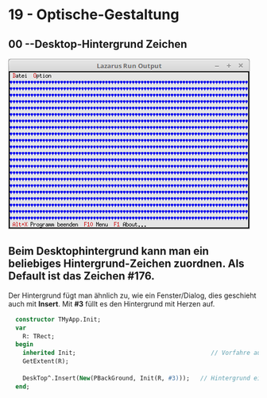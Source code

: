 # 19 - Optische-Gestaltung
## 00 --Desktop-Hintergrund Zeichen

![image.png](image.png)

Beim Desktophintergrund kann man ein beliebiges Hintergrund-Zeichen zuordnen. Als Default ist das Zeichen <b>#176</b>.
---
Der Hintergrund fügt man ähnlich zu, wie ein Fenster/Dialog, dies geschieht auch mit <b>Insert</b>.
Mit <b>#3</b> füllt es den Hintergrund mit Herzen auf.

```pascal
  constructor TMyApp.Init;
  var
    R: TRect;
  begin
    inherited Init;                                      // Vorfahre aufrufen
    GetExtent(R);

    DeskTop^.Insert(New(PBackGround, Init(R, #3)));   // Hintergrund einfügen.
  end;
```


